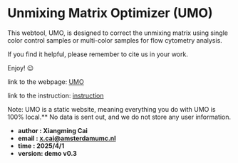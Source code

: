 # Unmixing Matrix Optimizer (UMO)

This webtool, UMO, is designed to correct the unmixing matrix using single color control samples or multi-color samples for flow cytometry analysis.

If you find it helpful, please remember to cite us in your work.

Enjoy! 😉

link to the webpage: [UMO](https://xiangmingcai.github.io/UnmixingOptimizer.github.io/)

link to the instruction: [instruction](https://github.com/xiangmingcai/UnmixingOptimizer.github.io/blob/main/instruction.md)

Note: UMO is a static website, meaning everything you do with UMO is 100% local.** No data is sent out, and we do not store any user information.

- **author  : Xiangming Cai**
- **email   : x.cai@amsterdamumc.nl**
- **time    : 2025/4/1**
- **version: demo v0.3**

